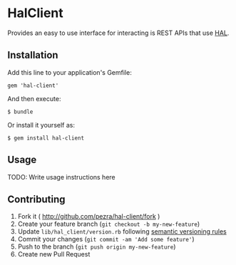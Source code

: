 # HalClient

Provides an easy to use interface for interacting is REST APIs that use [HAL](http://stateless.co/hal_specification.html).

## Installation

Add this line to your application's Gemfile:

    gem 'hal-client'

And then execute:

    $ bundle

Or install it yourself as:

    $ gem install hal-client

## Usage

TODO: Write usage instructions here

## Contributing

1. Fork it ( http://github.com/pezra/hal-client/fork )
2. Create your feature branch (`git checkout -b my-new-feature`)
3. Update `lib/hal_client/version.rb` following [semantic versioning rules](http://semver.org/)
3. Commit your changes (`git commit -am 'Add some feature'`)
4. Push to the branch (`git push origin my-new-feature`)
5. Create new Pull Request
